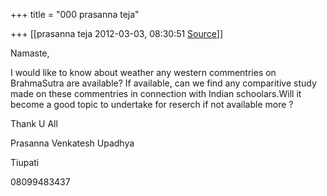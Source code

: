 +++
title = "000 prasanna teja"

+++
[[prasanna teja	2012-03-03, 08:30:51 [Source](https://groups.google.com/g/bvparishat/c/JfbwNxt3s0Y)]]



Namaste,



 I would like to know about weather any western commentries on BrahmaSutra are available? If available, can we find any comparitive study made on these commentries in connection with Indian schoolars.Will it become a good topic to undertake for reserch if not available more ?

Thank U All







Prasanna Venkatesh Upadhya

 Tiupati

 08099483437



